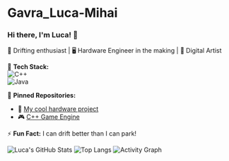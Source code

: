 # Gavra_Luca-Mihai

### Hi there, I'm Luca! 👋  
🚗 Drifting enthusiast | 🖥️ Hardware Engineer in the making | 🎨 Digital Artist  

🔧 **Tech Stack:**  
![C++](   )  
![Java](   )  

📌 **Pinned Repositories:**  
- 🚀 [My cool hardware project](https://github.com/gavraluca/project)  
- 🎮 [C++ Game Engine](https://github.com/gavraluca/game-engine)  

⚡ **Fun Fact:** I can drift better than I can park!  

![Luca's GitHub Stats](https://github-readme-stats.vercel.app/api?username=gavraluca&show_icons=true&theme=radical)
![Top Langs](https://github-readme-stats.vercel.app/api/top-langs/?username=gavraluca&layout=compact&theme=radical)
![Activity Graph](https://github-readme-activity-graph.vercel.app/graph?username=gavraluca&theme=redical)
